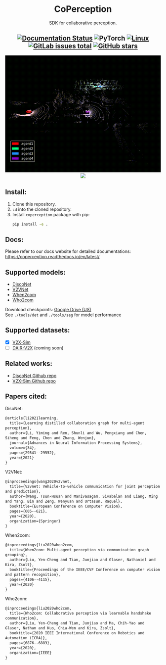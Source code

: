 <div align="center">   
  
# CoPerception
  <p align="center">
    SDK for collaborative perception.
  </p>

[![Documentation Status](https://readthedocs.org/projects/coperception/badge/?version=latest)](https://coperception.readthedocs.io/en/latest/?badge=latest)
![PyTorch](https://img.shields.io/badge/PyTorch-%23EE4C2C.svg?logo=PyTorch&logoColor=white)
[![Linux](https://svgshare.com/i/Zhy.svg)](https://svgshare.com/i/Zhy.svg)
[![GitLab issues total](https://badgen.net/github/issues/coperception/coperception)](https://gitlab.com/ai4ce/V2X-Sim/issues)
[![GitHub stars](https://img.shields.io/github/stars/coperception/coperception.svg?style=social&label=Star&maxAge=2592000)](https://GitHub.com/ai4ce/V2X-Sim/stargazers/)
---

<img src="https://raw.githubusercontent.com/yifanlu0227/v2xsim_vistool/master/gifs/scene_overview_Mixed.gif" width="600px"/>

<img src="https://ai4ce.github.io/V2X-Sim/img/scene_72.gif" width="1000px"/>

</div>

## Install:
1. Clone this repository.
2. `cd` into the cloned repository.
3. Install `coperception` package with pip:
    ```bash
    pip install -e .
    ```

## Docs:
Please refer to our docs website for detailed documentations:
https://coperception.readthedocs.io/en/latest/ 

## Supported models:
- [DiscoNet](https://arxiv.org/abs/2111.00643)
- [V2VNet](https://arxiv.org/abs/2008.07519)
- [When2com](https://arxiv.org/abs/2006.00176)
- [Who2com](https://arxiv.org/abs/2003.09575)

Download checkpoints: [Google Drive (US)](https://drive.google.com/drive/folders/1NMag-yZSflhNw4y22i8CHTX5l8KDXnNd)  
See `./tools/det` and `./tools/seg` for model performance

## Supported datasets:

- [x] [V2X-Sim](https://ai4ce.github.io/V2X-Sim/)
- [ ] [DAIR-V2X](https://thudair.baai.ac.cn/index) (coming soon)

## Related works:
- [DiscoNet Github repo](https://github.com/ai4ce/DiscoNet)
- [V2X-Sim Github repo](https://github.com/ai4ce/V2X-Sim)

## Papers cited:
DisoNet:
```
@article{li2021learning,
  title={Learning distilled collaboration graph for multi-agent perception},
  author={Li, Yiming and Ren, Shunli and Wu, Pengxiang and Chen, Siheng and Feng, Chen and Zhang, Wenjun},
  journal={Advances in Neural Information Processing Systems},
  volume={34},
  pages={29541--29552},
  year={2021}
}
```

V2VNet:
```
@inproceedings{wang2020v2vnet,
  title={V2vnet: Vehicle-to-vehicle communication for joint perception and prediction},
  author={Wang, Tsun-Hsuan and Manivasagam, Sivabalan and Liang, Ming and Yang, Bin and Zeng, Wenyuan and Urtasun, Raquel},
  booktitle={European Conference on Computer Vision},
  pages={605--621},
  year={2020},
  organization={Springer}
}
```

When2com:
```
@inproceedings{liu2020when2com,
  title={When2com: Multi-agent perception via communication graph grouping},
  author={Liu, Yen-Cheng and Tian, Junjiao and Glaser, Nathaniel and Kira, Zsolt},
  booktitle={Proceedings of the IEEE/CVF Conference on computer vision and pattern recognition},
  pages={4106--4115},
  year={2020}
}
```

Who2com:
```
@inproceedings{liu2020who2com,
  title={Who2com: Collaborative perception via learnable handshake communication},
  author={Liu, Yen-Cheng and Tian, Junjiao and Ma, Chih-Yao and Glaser, Nathan and Kuo, Chia-Wen and Kira, Zsolt},
  booktitle={2020 IEEE International Conference on Robotics and Automation (ICRA)},
  pages={6876--6883},
  year={2020},
  organization={IEEE}
}
```